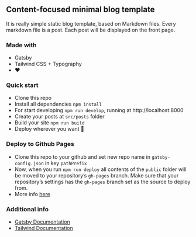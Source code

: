 ## Content-focused minimal blog template

It is really simple static blog template, based on Markdown files. Every markdown file is a post. Each post will be displayed on the front page.

### Made with

- Gatsby
- Tailwind CSS + Typography
- ❤️

### Quick start

- Clone this repo
- Install all dependencies `npm install`
- For start developing `npm run develop`, running at http://localhost:8000
- Create your posts at `src/posts` folder
- Build your site `npm run build`
- Deploy wherever you want 🤘

### Deploy to Github Pages

- Clone this repo to your github and set new repo name in `gatsby-config.json` in key `pathPrefix`
- Now, when you run `npm run deploy` all contents of the `public` folder will be moved to your repository’s `gh-pages` branch. Make sure that your repository’s settings has the `gh-pages` branch set as the source to deploy from.
- More info [here](https://www.gatsbyjs.com/docs/how-to/previews-deploys-hosting/how-gatsby-works-with-github-pages/)

### Additional info

- [Gatsby Documentation](https://www.gatsbyjs.com/docs/)
- [Tailwind Documentation](https://tailwindcss.com/)
